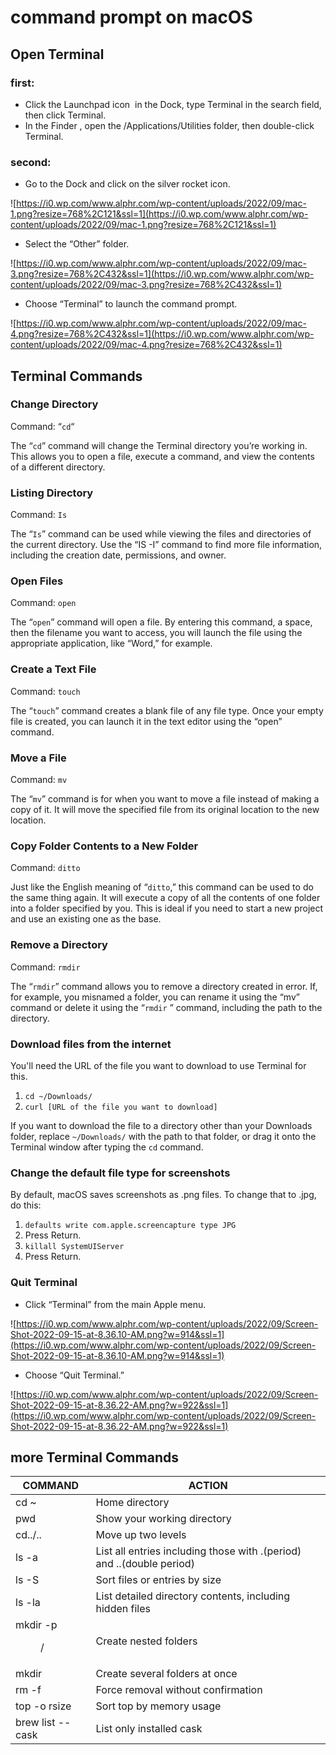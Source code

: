 # command prompt on macOS

## ****Open Terminal****

### first:

- Click the Launchpad icon  in the Dock, type Terminal in the search field, then click Terminal.
- In the Finder , open the /Applications/Utilities folder, then double-click Terminal.

### second:

- Go to the Dock and click on the silver rocket icon.

![https://i0.wp.com/www.alphr.com/wp-content/uploads/2022/09/mac-1.png?resize=768%2C121&ssl=1](https://i0.wp.com/www.alphr.com/wp-content/uploads/2022/09/mac-1.png?resize=768%2C121&ssl=1)

- Select the “Other” folder.

![https://i0.wp.com/www.alphr.com/wp-content/uploads/2022/09/mac-3.png?resize=768%2C432&ssl=1](https://i0.wp.com/www.alphr.com/wp-content/uploads/2022/09/mac-3.png?resize=768%2C432&ssl=1)

- Choose “Terminal” to launch the command prompt.

![https://i0.wp.com/www.alphr.com/wp-content/uploads/2022/09/mac-4.png?resize=768%2C432&ssl=1](https://i0.wp.com/www.alphr.com/wp-content/uploads/2022/09/mac-4.png?resize=768%2C432&ssl=1)

## ****Terminal Commands****

### ****Change Directory****

Command: “`cd`“

The “`cd`” command will change the Terminal directory you’re working in. This allows you to open a file, execute a command, and view the contents of a different directory.

### ****Listing Directory****

Command: `Is`

The “`Is`” command can be used while viewing the files and directories of the current directory. Use the “IS -I” command to find more file information, including the creation date, permissions, and owner.

### ****Open Files****

Command: `open`

The “`open`” command will open a file. By entering this command, a space, then the filename you want to access, you will launch the file using the appropriate application, like “Word,” for example.

### ****Create a Text File****

Command: `touch`

The “`touch`” command creates a blank file of any file type. Once your empty file is created, you can launch it in the text editor using the “open” command.

### ****Move a File****

Command: `mv`

The “`mv`” command is for when you want to move a file instead of making a copy of it. It will move the specified file from its original location to the new location.

### ****Copy Folder Contents to a New Folder****

Command: `ditto`

Just like the English meaning of “`ditto`,” this command can be used to do the same thing again. It will execute a copy of all the contents of one folder into a folder specified by you. This is ideal if you need to start a new project and use an existing one as the base.

### ****Remove a Directory****

Command: `rmdir`

The “`rmdir`” command allows you to remove a directory created in error. If, for example, you misnamed a folder, you can rename it using the “mv” command or delete it using the “`rmdir`
” command, including the path to the directory.

### ****Download files from the internet****

You'll need the URL of the file you want to download to use Terminal for this.

1. `cd ~/Downloads/`
2. `curl [URL of the file you want to download]`

If you want to download the file to a directory other than your Downloads folder, replace `~/Downloads/` with the path to that folder, or drag it onto the Terminal window after typing the `cd` command.

### **Change the default file type for screenshots**

By default, macOS saves screenshots as .png files. To change that to .jpg, do this:

1. `defaults write com.apple.screencapture type JPG`
2. Press Return.
3. `killall SystemUIServer`
4. Press Return.

### ****Quit Terminal****

- Click “Terminal” from the main Apple menu.

![https://i0.wp.com/www.alphr.com/wp-content/uploads/2022/09/Screen-Shot-2022-09-15-at-8.36.10-AM.png?w=914&ssl=1](https://i0.wp.com/www.alphr.com/wp-content/uploads/2022/09/Screen-Shot-2022-09-15-at-8.36.10-AM.png?w=914&ssl=1)

- Choose “Quit Terminal.”

![https://i0.wp.com/www.alphr.com/wp-content/uploads/2022/09/Screen-Shot-2022-09-15-at-8.36.22-AM.png?w=922&ssl=1](https://i0.wp.com/www.alphr.com/wp-content/uploads/2022/09/Screen-Shot-2022-09-15-at-8.36.22-AM.png?w=922&ssl=1)

## more ****Terminal Commands****

| COMMAND | ACTION |
| --- | --- |
| cd ~ | Home directory |
| pwd | Show your working directory |
| cd../.. | Move up two levels |
| ls -a | List all entries including those with .(period) and ..(double period) |
| ls -S | Sort files or entries by size |
| ls -la | List detailed directory contents, including hidden files |
| mkdir -p <dir>/<dir> | Create nested folders |
| mkdir <dir1> <dir2> <dir3> | Create several folders at once |
| rm -f <file> | Force removal without confirmation |
| top -o rsize | Sort top by memory usage |
| brew list --cask | List only installed cask |